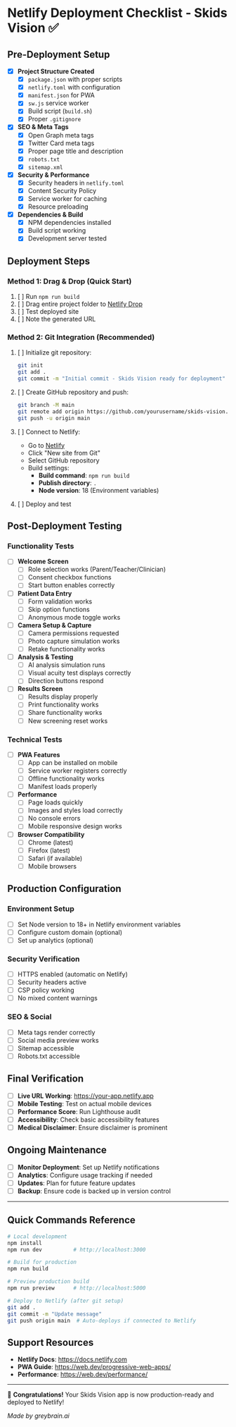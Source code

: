 # Netlify Deployment Checklist - Skids Vision ✅

## Pre-Deployment Setup

- [x] **Project Structure Created**
  - [x] `package.json` with proper scripts
  - [x] `netlify.toml` with configuration
  - [x] `manifest.json` for PWA
  - [x] `sw.js` service worker
  - [x] Build script (`build.sh`)
  - [x] Proper `.gitignore`

- [x] **SEO & Meta Tags**
  - [x] Open Graph meta tags
  - [x] Twitter Card meta tags
  - [x] Proper page title and description
  - [x] `robots.txt`
  - [x] `sitemap.xml`

- [x] **Security & Performance**
  - [x] Security headers in `netlify.toml`
  - [x] Content Security Policy
  - [x] Service worker for caching
  - [x] Resource preloading

- [x] **Dependencies & Build**
  - [x] NPM dependencies installed
  - [x] Build script working
  - [x] Development server tested

## Deployment Steps

### Method 1: Drag & Drop (Quick Start)
1. [ ] Run `npm run build`
2. [ ] Drag entire project folder to [Netlify Drop](https://app.netlify.com/drop)
3. [ ] Test deployed site
4. [ ] Note the generated URL

### Method 2: Git Integration (Recommended)
1. [ ] Initialize git repository:
   ```bash
   git init
   git add .
   git commit -m "Initial commit - Skids Vision ready for deployment"
   ```

2. [ ] Create GitHub repository and push:
   ```bash
   git branch -M main
   git remote add origin https://github.com/yourusername/skids-vision.git
   git push -u origin main
   ```

3. [ ] Connect to Netlify:
   - Go to [Netlify](https://app.netlify.com)
   - Click "New site from Git"
   - Select GitHub repository
   - Build settings:
     - **Build command**: `npm run build`
     - **Publish directory**: `.`
     - **Node version**: 18 (Environment variables)

4. [ ] Deploy and test

## Post-Deployment Testing

### Functionality Tests
- [ ] **Welcome Screen**
  - [ ] Role selection works (Parent/Teacher/Clinician)
  - [ ] Consent checkbox functions
  - [ ] Start button enables correctly

- [ ] **Patient Data Entry**
  - [ ] Form validation works
  - [ ] Skip option functions
  - [ ] Anonymous mode toggle works

- [ ] **Camera Setup & Capture**
  - [ ] Camera permissions requested
  - [ ] Photo capture simulation works
  - [ ] Retake functionality works

- [ ] **Analysis & Testing**
  - [ ] AI analysis simulation runs
  - [ ] Visual acuity test displays correctly
  - [ ] Direction buttons respond

- [ ] **Results Screen**
  - [ ] Results display properly
  - [ ] Print functionality works
  - [ ] Share functionality works
  - [ ] New screening reset works

### Technical Tests
- [ ] **PWA Features**
  - [ ] App can be installed on mobile
  - [ ] Service worker registers correctly
  - [ ] Offline functionality works
  - [ ] Manifest loads properly

- [ ] **Performance**
  - [ ] Page loads quickly
  - [ ] Images and styles load correctly
  - [ ] No console errors
  - [ ] Mobile responsive design works

- [ ] **Browser Compatibility**
  - [ ] Chrome (latest)
  - [ ] Firefox (latest)
  - [ ] Safari (if available)
  - [ ] Mobile browsers

## Production Configuration

### Environment Setup
- [ ] Set Node version to 18+ in Netlify environment variables
- [ ] Configure custom domain (optional)
- [ ] Set up analytics (optional)

### Security Verification
- [ ] HTTPS enabled (automatic on Netlify)
- [ ] Security headers active
- [ ] CSP policy working
- [ ] No mixed content warnings

### SEO & Social
- [ ] Meta tags render correctly
- [ ] Social media preview works
- [ ] Sitemap accessible
- [ ] Robots.txt accessible

## Final Verification

- [ ] **Live URL Working**: https://your-app.netlify.app
- [ ] **Mobile Testing**: Test on actual mobile devices
- [ ] **Performance Score**: Run Lighthouse audit
- [ ] **Accessibility**: Check basic accessibility features
- [ ] **Medical Disclaimer**: Ensure disclaimer is prominent

## Ongoing Maintenance

- [ ] **Monitor Deployment**: Set up Netlify notifications
- [ ] **Analytics**: Configure usage tracking if needed
- [ ] **Updates**: Plan for future feature updates
- [ ] **Backup**: Ensure code is backed up in version control

---

## Quick Commands Reference

```bash
# Local development
npm install
npm run dev          # http://localhost:3000

# Build for production
npm run build

# Preview production build
npm run preview      # http://localhost:5000

# Deploy to Netlify (after git setup)
git add .
git commit -m "Update message"
git push origin main  # Auto-deploys if connected to Netlify
```

## Support Resources

- **Netlify Docs**: https://docs.netlify.com
- **PWA Guide**: https://web.dev/progressive-web-apps/
- **Performance**: https://web.dev/performance/

---

🎉 **Congratulations!** Your Skids Vision app is now production-ready and deployed to Netlify!

*Made by greybrain.ai*
